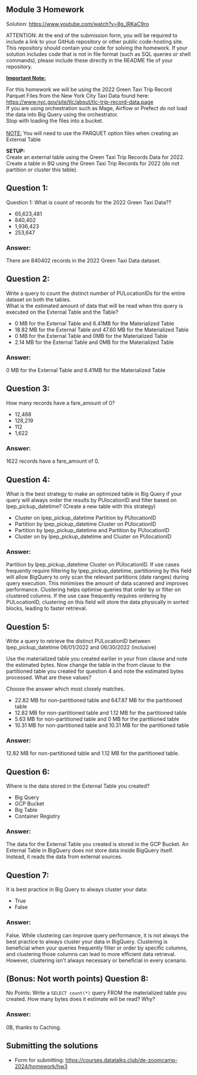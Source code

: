 ## Module 3 Homework

Solution: https://www.youtube.com/watch?v=8g_lRKaC9ro

ATTENTION: At the end of the submission form, you will be required to include a link to your GitHub repository or other public code-hosting site. This repository should contain your code for solving the homework. If your solution includes code that is not in file format (such as SQL queries or shell commands), please include these directly in the README file of your repository.

<b><u>Important Note:</b></u> <p> For this homework we will be using the 2022 Green Taxi Trip Record Parquet Files from the New York
City Taxi Data found here: </br> https://www.nyc.gov/site/tlc/about/tlc-trip-record-data.page </br>
If you are using orchestration such as Mage, Airflow or Prefect do not load the data into Big Query using the orchestrator.</br> 
Stop with loading the files into a bucket. </br></br>
<u>NOTE:</u> You will need to use the PARQUET option files when creating an External Table</br>

<b>SETUP:</b></br>
Create an external table using the Green Taxi Trip Records Data for 2022. </br>
Create a table in BQ using the Green Taxi Trip Records for 2022 (do not partition or cluster this table). </br>
</p>

## Question 1:
Question 1: What is count of records for the 2022 Green Taxi Data??
- 65,623,481
- 840,402
- 1,936,423
- 253,647

### **Answer:** 
There are 840402 records in the 2022 Green Taxi Data dataset. 

## Question 2:
Write a query to count the distinct number of PULocationIDs for the entire dataset on both the tables.</br> 
What is the estimated amount of data that will be read when this query is executed on the External Table and the Table?

- 0 MB for the External Table and 6.41MB for the Materialized Table
- 18.82 MB for the External Table and 47.60 MB for the Materialized Table
- 0 MB for the External Table and 0MB for the Materialized Table
- 2.14 MB for the External Table and 0MB for the Materialized Table

### **Answer:** 
0 MB for the External Table and 6.41MB for the Materialized Table


## Question 3:
How many records have a fare_amount of 0?
- 12,488
- 128,219
- 112
- 1,622

### **Answer:** 
1622 records have a fare_amount of 0.

## Question 4:
What is the best strategy to make an optimized table in Big Query if your query will always order the results by PUlocationID and filter based on lpep_pickup_datetime? (Create a new table with this strategy)
- Cluster on lpep_pickup_datetime Partition by PUlocationID
- Partition by lpep_pickup_datetime  Cluster on PUlocationID
- Partition by lpep_pickup_datetime and Partition by PUlocationID
- Cluster on by lpep_pickup_datetime and Cluster on PUlocationID

### **Answer:** 
Partition by lpep_pickup_datetime  Cluster on PUlocationID. If use cases frequently require filtering by lpep_pickup_datetime, partitioning by this field will allow BigQuery to only scan the relevant partitions (date ranges) during query execution. This minimises the amount of data scanned and improves performance. Clustering helps optimise queries that order by or filter on clustered columns. If the use case frequently requires ordering by PULocationID, clustering on this field will store the data physically in sorted blocks, leading to faster retrieval.


## Question 5:
Write a query to retrieve the distinct PULocationID between lpep_pickup_datetime
06/01/2022 and 06/30/2022 (inclusive)</br>

Use the materialized table you created earlier in your from clause and note the estimated bytes. Now change the table in the from clause to the partitioned table you created for question 4 and note the estimated bytes processed. What are these values? </br>

Choose the answer which most closely matches.</br> 

- 22.82 MB for non-partitioned table and 647.87 MB for the partitioned table
- 12.82 MB for non-partitioned table and 1.12 MB for the partitioned table
- 5.63 MB for non-partitioned table and 0 MB for the partitioned table
- 10.31 MB for non-partitioned table and 10.31 MB for the partitioned table

### **Answer:** 
12.82 MB for non-partitioned table and 1.12 MB for the partitioned table. 


## Question 6: 
Where is the data stored in the External Table you created?

- Big Query
- GCP Bucket
- Big Table
- Container Registry

### **Answer:** 
The data for the External Table you created is stored in the GCP Bucket.
An External Table in BigQuery does not store data inside BigQuery itself. Instead, it reads the data from external sources.


## Question 7:
It is best practice in Big Query to always cluster your data:
- True
- False

### **Answer:** 
False. While clustering can improve query performance, it is not always the best practice to always cluster your data in BigQuery. Clustering is beneficial when your queries frequently filter or order by specific columns, and clustering those columns can lead to more efficient data retrieval. However, clustering isn't always necessary or beneficial in every scenario.

## (Bonus: Not worth points) Question 8:
No Points: Write a `SELECT count(*)` query FROM the materialized table you created. How many bytes does it estimate will be read? Why?

### **Answer:** 
0B, thanks to Caching.
 
## Submitting the solutions

* Form for submitting: https://courses.datatalks.club/de-zoomcamp-2024/homework/hw3


